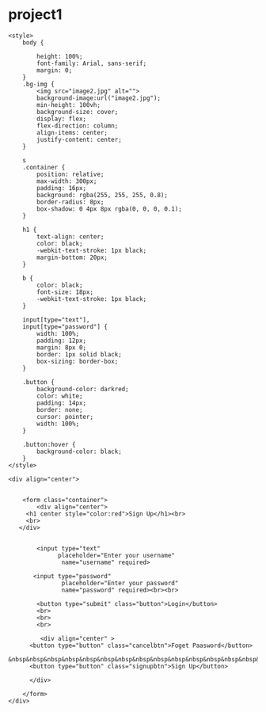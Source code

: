 # project1<!DOCTYPE html>
<html>

<head>
    <meta name="viewport" content="width=device-width,
                       initial-scale=1">
    
    <style>
        body {
           
            height: 100%;
            font-family: Arial, sans-serif;
            margin: 0;
        }
        .bg-img {
            <img src="image2.jpg" alt="">
            background-image:url("image2.jpg");
            min-height: 100vh;
            background-size: cover;
            display: flex;
            flex-direction: column;
            align-items: center;
            justify-content: center;
        }

        s
        .container {
            position: relative;
            max-width: 300px;
            padding: 16px;
            background: rgba(255, 255, 255, 0.8);
            border-radius: 8px;
            box-shadow: 0 4px 8px rgba(0, 0, 0, 0.1);
        }

        h1 {
            text-align: center;
            color: black;
            -webkit-text-stroke: 1px black;
            margin-bottom: 20px;
        }

        b {
            color: black;
            font-size: 18px;
            -webkit-text-stroke: 1px black;
        }

        input[type="text"],
        input[type="password"] {
            width: 100%;
            padding: 12px;
            margin: 8px 0;
            border: 1px solid black;
            box-sizing: border-box;
        }

        .button {
            background-color: darkred;
            color: white;
            padding: 14px;
            border: none;
            cursor: pointer;
            width: 100%;
        }

        .button:hover {
            background-color: black;
        }
    </style>
</head>

<body>
    <div class="bg-img">
    
   
    <div align="center">
       

        <form class="container">
            <div align="center">
         <h1 center style="color:red">Sign Up</h1><br>
         <br>
       </div>

           
            <input type="text" 
                  placeholder="Enter your username" 
                   name="username" required>

           <input type="password" 
                   placeholder="Enter your password" 
                   name="password" required><br><br>

            <button type="submit" class="button">Login</button>
            <br>
            <br>
            <br>

             <div align="center" >
          <button type="button" class="cancelbtn">Foget Paasword</button>
           &nbsp&nbsp&nbsp&nbsp&nbsp&nbsp&nbsp&nbsp&nbsp&nbsp&nbsp&nbsp&nbsp&nbsp&nbsp&nbsp&nbsp&nbsp&nbsp&nbsp&nbsp
          <button type="button" class="signupbtn">Sign Up</button>

          </div>

        </form>
    </div>
</body>
</html>
                

